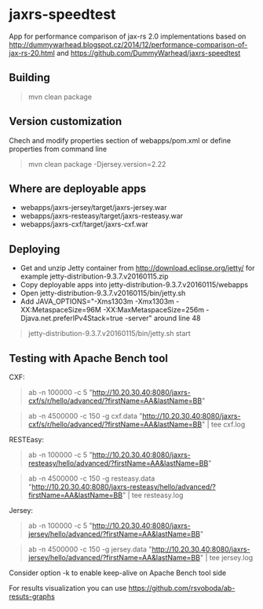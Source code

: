 # jaxrs-speedtest
App for performance comparison of jax-rs 2.0 implementations based on 
http://dummywarhead.blogspot.cz/2014/12/performance-comparison-of-jax-rs-20.html and 
https://github.com/DummyWarhead/jaxrs-speedtest

Building
-------------------
> mvn clean package

Version customization
-------------------
Chech and modify properties section of webapps/pom.xml or define properties from command line
> mvn clean package -Djersey.version=2.22

Where are deployable apps
-------------------
* webapps/jaxrs-jersey/target/jaxrs-jersey.war
* webapps/jaxrs-resteasy/target/jaxrs-resteasy.war
* webapps/jaxrs-cxf/target/jaxrs-cxf.war

Deploying
-------------------
* Get and unzip Jetty container from http://download.eclipse.org/jetty/ for example jetty-distribution-9.3.7.v20160115.zip
* Copy deployable apps into jetty-distribution-9.3.7.v20160115/webapps
* Open jetty-distribution-9.3.7.v20160115/bin/jetty.sh
* Add JAVA_OPTIONS="-Xms1303m -Xmx1303m -XX:MetaspaceSize=96M -XX:MaxMetaspaceSize=256m -Djava.net.preferIPv4Stack=true -server" around line 48

> jetty-distribution-9.3.7.v20160115/bin/jetty.sh start

Testing with Apache Bench tool
-------------------
CXF:
> ab -n 100000 -c 5 "http://10.20.30.40:8080/jaxrs-cxf/s/r/hello/advanced/?firstName=AA&lastName=BB"

> ab -n 4500000 -c 150 -g cxf.data "http://10.20.30.40:8080/jaxrs-cxf/s/r/hello/advanced/?firstName=AA&lastName=BB" | tee cxf.log

RESTEasy:
> ab -n 100000 -c 5 "http://10.20.30.40:8080/jaxrs-resteasy/hello/advanced/?firstName=AA&lastName=BB"

> ab -n 4500000 -c 150 -g resteasy.data "http://10.20.30.40:8080/jaxrs-resteasy/hello/advanced/?firstName=AA&lastName=BB" | tee resteasy.log

Jersey:
> ab -n 100000 -c 5 "http://10.20.30.40:8080/jaxrs-jersey/hello/advanced/?firstName=AA&lastName=BB"

> ab -n 4500000 -c 150 -g jersey.data "http://10.20.30.40:8080/jaxrs-jersey/hello/advanced/?firstName=AA&lastName=BB" | tee jersey.log

Consider option -k to enable keep-alive on Apache Bench tool side

For results visualization you can use https://github.com/rsvoboda/ab-resuts-graphs
